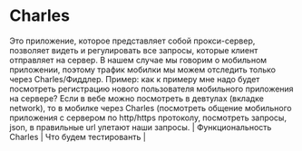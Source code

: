 # Charles
Это приложение, которое представляет собой прокси-сервер, позволяет видеть и регулировать все запросы, которые клиент отправляет на сервер. В нашем случае мы говорим о мобильном приложении, поэтому трафик мобилки мы можем отследить только через Charles/Фиддлер.
Пример: как к примеру мне надо будет посмотреть регистрацию нового пользователя мобильного приложения на сервере? Если в вебе можно посмотреть в девтулах (вкладке network), то в мобилке через Charles (посмотреть общение мобильного приложения с сервером по http/https протоколу, посмотреть запросы, json, в правильные url улетают наши запросы.
|  Функциональность Charles  |  Что будем тестированть  |
